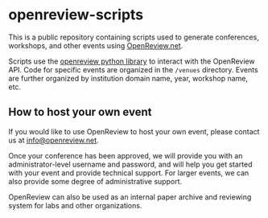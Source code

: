 # openreview-scripts
This is a public repository containing scripts used to generate conferences, workshops, and other events using [OpenReview.net](https://openreview.net).

Scripts use the [openreview python library](https://github.com/iesl/openreview-py) to interact with the OpenReview API. Code for specific events are organized in the `/venues` directory. Events are further organized by institution domain name, year, workshop name, etc.

## How to host your own event
If you would like to use OpenReview to host your own event, please contact us at info@openreview.net. 

Once your conference has been approved, we will provide you with an administrator-level username and password, and will help you get started with your event and provide technical support. For larger events, we can also provide some degree of administrative support.

OpenReview can also be used as an internal paper archive and reviewing system for labs and other organizations.
